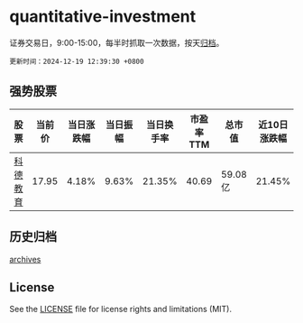 # quantitative-investment

证券交易日，9:00-15:00，每半时抓取一次数据，按天[归档](archives)。

`更新时间：2024-12-19 12:39:30 +0800`

## 强势股票

|股票|当前价|当日涨跌幅|当日振幅|当日换手率|市盈率TTM|总市值|近10日涨跌幅|
|----|----|----|----|----|----|----|----|
|[科德教育](https://xueqiu.com/S/SZ300192)|17.95|4.18%|9.63%|21.35%|40.69|59.08亿|21.45%|

## 历史归档

[archives](archives)

## License

See the [LICENSE](LICENSE) file for license rights and limitations (MIT).